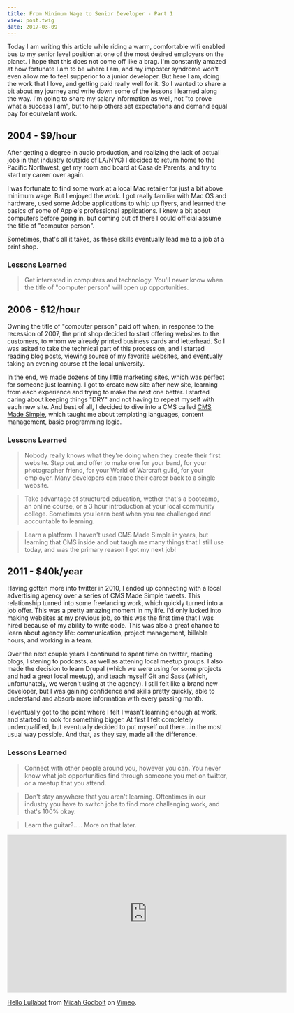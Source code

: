```yaml
---
title: From Minimum Wage to Senior Developer - Part 1
view: post.twig
date: 2017-03-09
---
```


Today I am writing this article while riding a warm, comfortable wifi enabled bus to my senior level position at one of the most desired employers on the planet. I hope that this does not come off like a brag. I'm constantly amazed at how fortunate I am to be where I am, and my imposter syndrome won't even allow me to feel supperior to a junior developer. But here I am, doing the work that I love, and getting paid really well for it. So I wanted to share a bit about my journey and write down some of the lessons I learned along the way. I'm going to share my salary information as well, not "to prove what a success I am", but to help others set expectations and demand equal pay for equivelant work.

## 2004 - $9/hour

After getting a degree in audio production, and realizing the lack of actual jobs in that industry (outside of LA/NYC) I decided to return home to the Pacific Northwest, get my room and board at Casa de Parents, and try to start my career over again. 

I was fortunate to find some work at a local Mac retailer for just a bit above minimum wage. But I enjoyed the work. I got really familiar with Mac OS and hardware, used some Adobe applications to whip up flyers, and learned the basics of some of Apple's professional applications. I knew a bit about computers before going in, but coming out of there I could official assume the title of "computer person". 

Sometimes, that's all it takes, as these skills eventually lead me to a job at a print shop.

### Lessons Learned 

> Get interested in computers and technology. You'll never know when the title of "computer person" will open up opportunities. 

## 2006 - $12/hour

Owning the title of "computer person" paid off when, in response to the recession of 2007, the print shop decided to start offering websites to the customers, to whom we already printed business cards and letterhead. So I was asked to take the technical part of this process on, and I started reading blog posts, viewing source of my favorite websites, and eventually taking an evening course at the local university. 

In the end, we made dozens of tiny little marketing sites, which was perfect for someone just learning. I got to create new site after new site, learning from each experience and trying to make the next one better. I started caring about keeping things "DRY" and not having to repeat myself with each new site. And best of all, I decided to dive into a CMS called [CMS Made Simple](http://www.cmsmadesimple.org/), which taught me about templating languages, content management, basic programming logic.

### Lessons Learned  

> Nobody really knows what they're doing when they create their first website. Step out and offer to make one for your band, for your photographer friend, for your World of Warcraft guild, for your employer. Many developers can trace their career back to a single website. 

> Take advantage of structured education, wether that's a bootcamp, an online course, or a 3 hour introduction at your local community college. Sometimes you learn best when you are challenged and accountable to learning.

> Learn a platform. I haven't used CMS Made Simple in years, but learning that CMS inside and out taugh me many things that I still use today, and was the primary reason I got my next job!

## 2011 - $40k/year

Having gotten more into twitter in 2010, I ended up connecting with a local advertising agency over a series of CMS Made Simple tweets. This relationship turned into some freelancing work, which quickly turned into a job offer. This was a pretty amazing moment in my life. I'd only lucked into making websites at my previous job, so this was the first time that I was hired because of my ability to write code. This was also a great chance to learn about agency life: communication, project management, billable hours, and working in a team. 

Over the next couple years I continued to spent time on twitter, reading blogs, listening to podcasts, as well as attening local meetup groups. I also made the decision to learn Drupal (which we were using for some projects and had a great local meetup), and teach myself Git and Sass (which, unfortunately, we weren't using at the agency). I still felt like a brand new developer, but I was gaining confidence and skills pretty quickly, able to understand and absorb more information with every passing month. 

I eventually got to the point where I felt I wasn't learning enough at work, and started to look for something bigger. At first I felt completely underqualified, but eventually decided to put myself out there...in the most usual way possible. And that, as they say, made all the difference. 

### Lessons Learned

> Connect with other people around you, however you can. You never know what job opportunities find through someone you met on twitter, or a meetup that you attend.

> Don't stay anywhere that you aren't learning. Oftentimes in our industry you have to switch jobs to find more challenging work, and that's 100% okay. 

> Learn the guitar?..... More on that later.

<iframe src="https://player.vimeo.com/video/55253397" width="640" height="360" frameborder="0" webkitallowfullscreen mozallowfullscreen allowfullscreen></iframe>
<p><a href="https://vimeo.com/55253397">Hello Lullabot</a> from <a href="https://vimeo.com/user15182393">Micah Godbolt</a> on <a href="https://vimeo.com">Vimeo</a>.</p>
